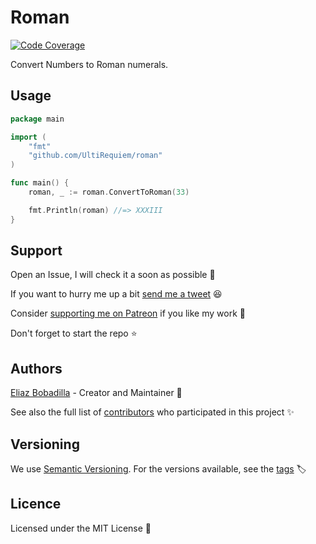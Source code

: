 # Roman

[![Code Coverage](https://codecov.io/gh/UltiRequiem/roman/branch/main/graph/badge.svg)](https://codecov.io/gh/UltiRequiem/roman)

Convert Numbers to Roman numerals.

## Usage

```go
package main

import (
	"fmt"
	"github.com/UltiRequiem/roman"
)

func main() {
	roman, _ := roman.ConvertToRoman(33)

	fmt.Println(roman) //=> XXXIII
}
```

## Support

Open an Issue, I will check it a soon as possible 👀

If you want to hurry me up a bit
[send me a tweet](https://twitter.com/UltiRequiem) 😆

Consider [supporting me on Patreon](https://patreon.com/UltiRequiem) if you like
my work 🙏

Don't forget to start the repo ⭐

## Authors

[Eliaz Bobadilla](https://ultirequiem.com) - Creator and Maintainer 💪

See also the full list of
[contributors](https://github.com/UltiRequiem/roman/contributors) who
participated in this project ✨

## Versioning

We use [Semantic Versioning](http://semver.org). For the versions available, see
the [tags](https://github.com/UltiRequiem/roman/tags) 🏷️

## Licence

Licensed under the MIT License 📄
